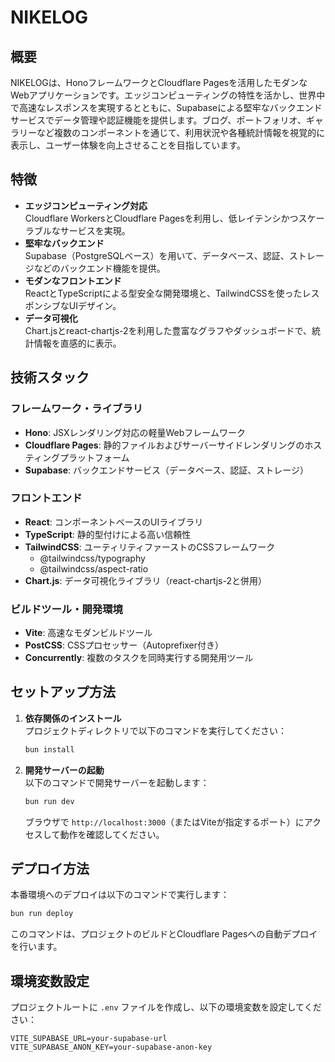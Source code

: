 # NIKELOG

## 概要
NIKELOGは、HonoフレームワークとCloudflare Pagesを活用したモダンなWebアプリケーションです。エッジコンピューティングの特性を活かし、世界中で高速なレスポンスを実現するとともに、Supabaseによる堅牢なバックエンドサービスでデータ管理や認証機能を提供します。ブログ、ポートフォリオ、ギャラリーなど複数のコンポーネントを通じて、利用状況や各種統計情報を視覚的に表示し、ユーザー体験を向上させることを目指しています。

## 特徴
- **エッジコンピューティング対応**  
  Cloudflare WorkersとCloudflare Pagesを利用し、低レイテンシかつスケーラブルなサービスを実現。
- **堅牢なバックエンド**  
  Supabase（PostgreSQLベース）を用いて、データベース、認証、ストレージなどのバックエンド機能を提供。
- **モダンなフロントエンド**  
  ReactとTypeScriptによる型安全な開発環境と、TailwindCSSを使ったレスポンシブなUIデザイン。
- **データ可視化**  
  Chart.jsとreact-chartjs-2を利用した豊富なグラフやダッシュボードで、統計情報を直感的に表示。

## 技術スタック

### フレームワーク・ライブラリ
- **Hono**: JSXレンダリング対応の軽量Webフレームワーク
- **Cloudflare Pages**: 静的ファイルおよびサーバーサイドレンダリングのホスティングプラットフォーム
- **Supabase**: バックエンドサービス（データベース、認証、ストレージ）

### フロントエンド
- **React**: コンポーネントベースのUIライブラリ
- **TypeScript**: 静的型付けによる高い信頼性
- **TailwindCSS**: ユーティリティファーストのCSSフレームワーク  
  - @tailwindcss/typography  
  - @tailwindcss/aspect-ratio
- **Chart.js**: データ可視化ライブラリ（react-chartjs-2と併用）

### ビルドツール・開発環境
- **Vite**: 高速なモダンビルドツール
- **PostCSS**: CSSプロセッサー（Autoprefixer付き）
- **Concurrently**: 複数のタスクを同時実行する開発用ツール

## セットアップ方法

1. **依存関係のインストール**  
   プロジェクトディレクトリで以下のコマンドを実行してください：
   ```bash
   bun install
   ```

2. **開発サーバーの起動**  
   以下のコマンドで開発サーバーを起動します：
   ```bash
   bun run dev
   ```
   ブラウザで `http://localhost:3000`（またはViteが指定するポート）にアクセスして動作を確認してください。

## デプロイ方法

本番環境へのデプロイは以下のコマンドで実行します：
```bash
bun run deploy
```
このコマンドは、プロジェクトのビルドとCloudflare Pagesへの自動デプロイを行います。

## 環境変数設定

プロジェクトルートに `.env` ファイルを作成し、以下の環境変数を設定してください：
```env
VITE_SUPABASE_URL=your-supabase-url
VITE_SUPABASE_ANON_KEY=your-supabase-anon-key
```
